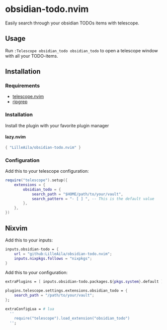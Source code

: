# obsidian-todo.nvim

Easily search through your obsidian TODOs items with telescope.

## Usage

Run `:Telescope obsidian_todo obsidian_todo` to open a telescope window with all your TODO-items.

## Installation

### Requirements

- [telescope.nvim](https://github.com/nvim-telescope/telescope.nvim)
- [ripgrep](https://github.com/BurntSushi/ripgrep)

### Installation

Install the plugin with your favorite plugin manager

#### lazy.nvim

```lua
{ "LilleAila/obsidian-todo.nvim" }
```

### Configuration

Add this to your telescope configuration:

```lua
require("telescope").setup({
    extensions = {
        obsidian_todo = {
            search_path = "$HOME/path/to/your/vault",
            search_pattern = "- [ ] ", -- This is the default value
        },
    },
})
```

## Nixvim

Add this to your inputs:

```nix
inputs.obsidian-todo = {
    url = "github:LilleAila/obsidian-todo.nvim";
    inputs.nixpkgs.follows = "nixpkgs";
}
```

Add this to your configuration:

```nix
extraPlugins = [ inputs.obsidian-todo.packages.${pkgs.system}.default ];

plugins.telescope.settings.extensions.obsidian_todo = {
    search_path = "/path/to/your/vault";
};

extraConfigLua = # lua
  ''
    require("telescope").load_extension("obsidian_todo")
  '';
```
